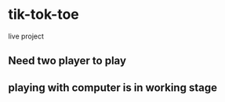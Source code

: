 # tik-tok-toe
live project

## Need two player to play





## playing with computer is in working stage
